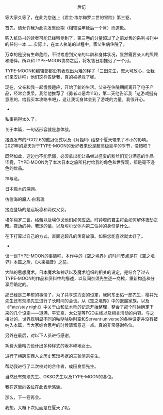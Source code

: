 <p align="center">后记</p>

等大家久等了，在此为您送上《君主·埃尔梅罗二世的冒险》第三卷。

首先，请允许我为此次发售延期（相较往年延后一个月）而道歉。

购入纸质书的读者可能已经察觉到了，第三卷的分量超过了之前发售的系列书刊中的任何一本……实际上，在本人执笔的过程中，家父生病住院了。

万幸的是没有生命危险，不过考虑到父亲的年龄和身体状况，显然需要亲人的照顾和陪伴。所以和TYPE-MOON协商之后，将发售日期推迟了一个月。

TYPE-MOON和编辑部都没有表现出为难的样子「三田先生，您大可放心，让我们来安排吧」他们这样告诉我，真的被拯救了呢。

现在，父亲和我一起慢慢适应，开始了新的生活。父亲在住院期间离开了电子产品，经常会发呆，我给他推荐了《勇者斗恶龙11S》，第二天他告诉我「这游戏挺有意思的，给我买本攻略书吧」，这让我切身体会到了游戏的力量，我很开心。

*

私事拖得太久了。

关于本篇，一句话形容就是总体战。

接连发布的FGO2.6的戴冠仪式以及《月姬R》给整个夏天带来了不小的影响。2021年的夏天对于TYPE-MOON的爱好者来说是超高级豪华的季节，没错吧？

既然如此，这边也不能示弱，必须拿出能让品尝过盛夏的粉丝们充分满意的作品。毕竟，TYPE-MOON为了本次日本之旅所托付给我的角色和世界观，都是毫不逊色的优品。

神与竜。

日本魔术的深渊。

彷徨海的魔人·白若珑

接连登场的是远坂凛和两仪父女。

埃尔梅罗二世，格蕾以及埃尔戈他们如何应战。时钟塔的君主将会如何解体夜劫之暗。夜劫的神，若珑的竜，以及埃尔戈体内第二位神的身份是什么。

在下打算以自己的方式，直面这超凡的传奇故事。如果您能喜欢就太好了。

*

谈一谈TYPE-MOON的事情吧，本作中的《空之境界》的时间节点是在《空之境界》本篇之后，《未来福音》之前。

大陆的思想魔术，日本魔术和神话以及魔术组织的相关的设定，是结合了过去TYPE-MOON的作品和资料中的描述，以及同奈须先生逐一商榷，重新构造和分享后确定的。

那已经是三年前的事情了，为了共享这方面的设定，我同东出佑一郎先生，樱井光先生还有奈须先生进行了长时间的会谈。从《空之境界》中的退魔家族，以及《Fate/stay night》中关于山和法术师的记录开始整理，整合了那个时候确定下来的几个设定——道满、平安京、太公望等FGO主线以及相关活动的内容。与之相对的，世界观明显不同的咕哒咕哒时空和Servant·universe的各种设定并没有被纳入本篇，当大家综合思考的时候请留意这一点。真的非常感谢各位。

另外在最后，对以下人员进行感谢。

耗费大量精力设计出多种样式的坂本峰地女士。

进行了横跨东西人文历史繁琐考据的三轮清宗先生。

帮助我进行了二次校对的合作者，成田良悟先生。

当然还有奈须先生、OKSG先生以及TYPE-MOON的各位。

我在这里向各位在此表示感谢。

那么，下一卷再会。

我想，大概下次见面是在夏天了呢。

